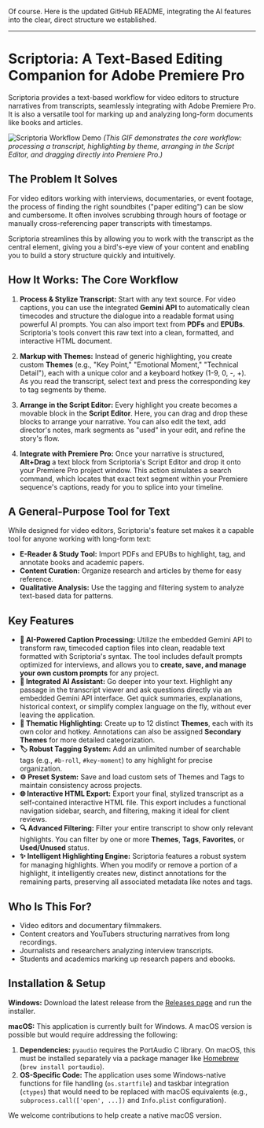 Of course. Here is the updated GitHub README, integrating the AI features into the clear, direct structure we established.

---

# Scriptoria: A Text-Based Editing Companion for Adobe Premiere Pro

Scriptoria provides a text-based workflow for video editors to structure narratives from transcripts, seamlessly integrating with Adobe Premiere Pro. It is also a versatile tool for marking up and analyzing long-form documents like books and articles.

![Scriptoria Workflow Demo](https://raw.githubusercontent.com/anthony-delisi/Scriptoria/main/Img/scriptoria-workflow-demo.gif)
*(This GIF demonstrates the core workflow: processing a transcript, highlighting by theme, arranging in the Script Editor, and dragging directly into Premiere Pro.)*

## The Problem It Solves

For video editors working with interviews, documentaries, or event footage, the process of finding the right soundbites ("paper editing") can be slow and cumbersome. It often involves scrubbing through hours of footage or manually cross-referencing paper transcripts with timestamps.

Scriptoria streamlines this by allowing you to work with the transcript as the central element, giving you a bird's-eye view of your content and enabling you to build a story structure quickly and intuitively.

## How It Works: The Core Workflow

1.  **Process & Stylize Transcript:** Start with any text source. For video captions, you can use the integrated **Gemini API** to automatically clean timecodes and structure the dialogue into a readable format using powerful AI prompts. You can also import text from **PDFs** and **EPUBs**. Scriptoria's tools convert this raw text into a clean, formatted, and interactive HTML document.

2.  **Markup with Themes:** Instead of generic highlighting, you create custom **Themes** (e.g., "Key Point," "Emotional Moment," "Technical Detail"), each with a unique color and a keyboard hotkey (1-9, 0, -, +). As you read the transcript, select text and press the corresponding key to tag segments by theme.

3.  **Arrange in the Script Editor:** Every highlight you create becomes a movable block in the **Script Editor**. Here, you can drag and drop these blocks to arrange your narrative. You can also edit the text, add director's notes, mark segments as "used" in your edit, and refine the story's flow.

4.  **Integrate with Premiere Pro:** Once your narrative is structured, **Alt+Drag** a text block from Scriptoria's Script Editor and drop it onto your Premiere Pro project window. This action simulates a search command, which locates that exact text segment within your Premiere sequence's captions, ready for you to splice into your timeline.

## A General-Purpose Tool for Text

While designed for video editors, Scriptoria's feature set makes it a capable tool for anyone working with long-form text:

*   **E-Reader & Study Tool:** Import PDFs and EPUBs to highlight, tag, and annotate books and academic papers.
*   **Content Curation:** Organize research and articles by theme for easy reference.
*   **Qualitative Analysis:** Use the tagging and filtering system to analyze text-based data for patterns.

## Key Features

*   **🤖 AI-Powered Caption Processing:** Utilize the embedded Gemini API to transform raw, timecoded caption files into clean, readable text formatted with Scriptoria's syntax. The tool includes default prompts optimized for interviews, and allows you to **create, save, and manage your own custom prompts** for any project.
*   **🧠 Integrated AI Assistant:** Go deeper into your text. Highlight any passage in the transcript viewer and ask questions directly via an embedded Gemini API interface. Get quick summaries, explanations, historical context, or simplify complex language on the fly, without ever leaving the application.
*   **🎨 Thematic Highlighting:** Create up to 12 distinct **Themes**, each with its own color and hotkey. Annotations can also be assigned **Secondary Themes** for more detailed categorization.
*   **🏷️ Robust Tagging System:** Add an unlimited number of searchable tags (e.g., `#b-roll`, `#key-moment`) to any highlight for precise organization.
*   **⚙️ Preset System:** Save and load custom sets of Themes and Tags to maintain consistency across projects.
*   **🌐 Interactive HTML Export:** Export your final, stylized transcript as a self-contained interactive HTML file. This export includes a functional navigation sidebar, search, and filtering, making it ideal for client reviews.
*   **🔍 Advanced Filtering:** Filter your entire transcript to show only relevant highlights. You can filter by one or more **Themes**, **Tags**, **Favorites**, or **Used/Unused** status.
*   **✨ Intelligent Highlighting Engine:** Scriptoria features a robust system for managing highlights. When you modify or remove a portion of a highlight, it intelligently creates new, distinct annotations for the remaining parts, preserving all associated metadata like notes and tags.

## Who Is This For?

*   Video editors and documentary filmmakers.
*   Content creators and YouTubers structuring narratives from long recordings.
*   Journalists and researchers analyzing interview transcripts.
*   Students and academics marking up research papers and ebooks.

## Installation & Setup

**Windows:**
Download the latest release from the [Releases page](https://github.com/your-username/Scriptoria/releases) and run the installer.

**macOS:**
This application is currently built for Windows. A macOS version is possible but would require addressing the following:
1.  **Dependencies:** `pyaudio` requires the PortAudio C library. On macOS, this must be installed separately via a package manager like [Homebrew](https://brew.sh) (`brew install portaudio`).
2.  **OS-Specific Code:** The application uses some Windows-native functions for file handling (`os.startfile`) and taskbar integration (`ctypes`) that would need to be replaced with macOS equivalents (e.g., `subprocess.call(['open', ...])` and `Info.plist` configuration).

We welcome contributions to help create a native macOS version.
